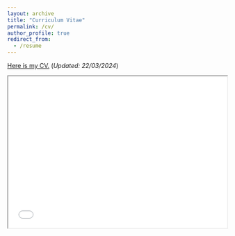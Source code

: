 ```yaml
---
layout: archive
title: "Curriculum Vitae"
permalink: /cv/
author_profile: true
redirect_from:
  - /resume
---
```

[Here is my CV.](/files/resume.pdf)  (*Updated: 22/03/2024*)<br />


<iframe src="/files/resume.pdf" width="100%" height="350px">
  <p>Sorry, your browser doesn't support embedded PDFs. You can <a href="your_pdf_file.pdf">download the PDF file</a> instead.</p>
</iframe>




